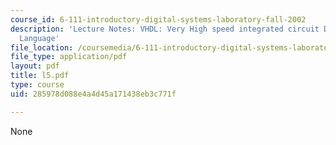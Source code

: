 ```yaml
---
course_id: 6-111-introductory-digital-systems-laboratory-fall-2002
description: 'Lecture Notes: VHDL: Very High speed integrated circuit Description
  Language'
file_location: /coursemedia/6-111-introductory-digital-systems-laboratory-fall-2002/285978d088e4a4d45a171438eb3c771f_l5.pdf
file_type: application/pdf
layout: pdf
title: l5.pdf
type: course
uid: 285978d088e4a4d45a171438eb3c771f

---
```

None